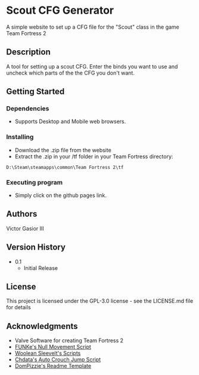 # Scout CFG Generator

A simple website to set up a CFG file for the "Scout" class in the game Team Fortress 2

## Description

A tool for setting up a scout CFG. Enter the binds you want to use and uncheck
which parts of the the CFG you don't want.

## Getting Started

### Dependencies

* Supports Desktop and Mobile web browsers.

### Installing

* Download the .zip file from the website
* Extract the .zip in your /tf folder in your Team Fortress directory:
```
D:\Steam\steamapps\common\Team Fortress 2\tf
```

### Executing program

* Simply click on the github pages link.

## Authors

Victor Gasior III

## Version History

* 0.1
    * Initial Release

## License

This project is licensed under the GPL-3.0 license - see the LICENSE.md file for details

## Acknowledgments

* Valve Software for creating Team Fortress 2
* [FUNKe's Null Movement Script](https://www.youtube.com/watch?v=T_KUgZjY5Wo)
* [Woolean Sleevelt's Scripts](https://www.youtube.com/watch?v=cRGW4a1K_Io&t=1102s)
* [Chdata's Auto Crouch Jump Script](http://tf2.gamebanana.com/scripts/7982)
* [DomPizzie's Readme Template](https://gist.github.com/DomPizzie/7a5ff55ffa9081f2de27c315f5018afc)

